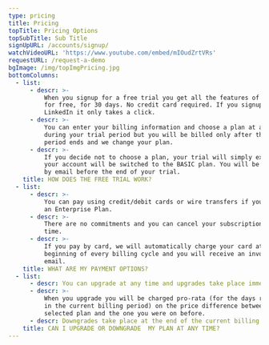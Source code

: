 ```yaml
---
type: pricing
title: Pricing
topTitle: Pricing Options
topSubTitle: Sub Title
signUpURL: /accounts/signup/
watchVideoURL: 'https://www.youtube.com/embed/mIOudZrtVRs'
requestURL: /request-a-demo
bgImage: /img/topImgPricing.jpg
bottomColumns:
  - list:
      - descr: >-
          When you signup for a free trial you get all the features of Visyond,
          for free, for 30 days. No credit card required. If you signup with
          LinkedIn it only takes a click.
      - descr: >-
          You can enter your billing information and choose a plan at any time
          during your trial period but you will be billed only after the trial
          period ends and we change your plan.
      - descr: >-
          If you decide not to choose a plan, your trial will simply expire and
          your account will be switched to the BASIC plan. You will be notified
          by email before the end of your trial.
    title: HOW DOES THE FREE TRIAL WORK?
  - list:
      - descr: >-
          You can pay using credit/debit cards or wire transfers if you purchase
          an Enterprise Plan.
      - descr: >-
          There are no commitments and you can cancel your subscription at any
          time.
      - descr: >-
          If you pay by card, we will automatically charge your card at the
          beginning of every billing cycle and you will receive an invoice by
          email.
    title: WHAT ARE MY PAYMENT OPTIONS?
  - list:
      - descr: You can upgrade at any time and upgrades take place immediately.
      - descr: >-
          When you upgrade you will be charged pro-rata (for the days remaining
          in the current billing period) on the price difference between the new
          selected plan and the one you were on before.
      - descr: Downgrades take place at the end of the current billing cycle.
    title: CAN I UPGRADE OR DOWNGRADE  MY PLAN AT ANY TIME?
---
```


